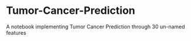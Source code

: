 # Tumor-Cancer-Prediction
A notebook implementing Tumor Cancer Prediction through 30 un-named features 
